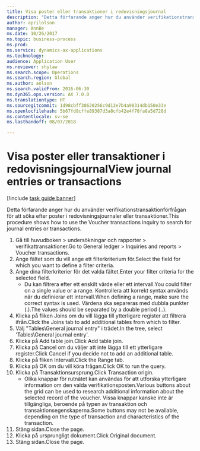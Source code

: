 ```yaml
--- 
title: Visa poster eller transaktioner i redovisningsjournal
description: "Detta förfarande anger hur du använder verifikationstransaktionförfrågan för att söka efter poster i redovisningsjournaler eller transaktioner."
author: aprilolson
manager: AnnBe
ms.date: 10/26/2017
ms.topic: business-process
ms.prod: 
ms.service: dynamics-ax-applications
ms.technology: 
audience: Application User
ms.reviewer: shylaw
ms.search.scope: Operations
ms.search.region: Global
ms.author: aolson
ms.search.validFrom: 2016-06-30
ms.dyn365.ops.version: AX 7.0.0
ms.translationtype: HT
ms.sourcegitcommit: 1d98cbff30620256c9d13e7b4a90314db150e33e
ms.openlocfilehash: 5b67fd8cffe89387d3a8cfb42e4f78fa8a5d728d
ms.contentlocale: sv-se
ms.lasthandoff: 08/07/2018

---
```

# <a name="view-journal-entries-or-transactions"></a><span data-ttu-id="4c6b2-103">Visa poster eller transaktioner i redovisningsjournal</span><span class="sxs-lookup"><span data-stu-id="4c6b2-103">View journal entries or transactions</span></span>

[!include [task guide banner](../../includes/task-guide-banner.md)]

<span data-ttu-id="4c6b2-104">Detta förfarande anger hur du använder verifikationstransaktionförfrågan för att söka efter poster i redovisningsjournaler eller transaktioner.</span><span class="sxs-lookup"><span data-stu-id="4c6b2-104">This procedure shows how to use the Voucher transactions inquiry to search for journal entries or transactions.</span></span>

1. <span data-ttu-id="4c6b2-105">Gå till huvudboken > undersökningar och rapporter > verifikattransaktioner.</span><span class="sxs-lookup"><span data-stu-id="4c6b2-105">Go to General ledger > Inquiries and reports > Voucher transactions.</span></span>
2. <span data-ttu-id="4c6b2-106">Ange fältet som du vill ange ett filterkriterium för.</span><span class="sxs-lookup"><span data-stu-id="4c6b2-106">Select the field for which you want to define a filter criteria.</span></span>
3. <span data-ttu-id="4c6b2-107">Ange dina filterkriterier för det valda fältet.</span><span class="sxs-lookup"><span data-stu-id="4c6b2-107">Enter your filter criteria for the selected field.</span></span>
    * <span data-ttu-id="4c6b2-108">Du kan filtrera efter ett enskilt värde eller ett intervall.</span><span class="sxs-lookup"><span data-stu-id="4c6b2-108">You could filter on a single value or a range.</span></span> <span data-ttu-id="4c6b2-109">Kontrollera att korrekt syntax används när du definierar ett intervall.</span><span class="sxs-lookup"><span data-stu-id="4c6b2-109">When defining a range, make sure the correct syntax is used.</span></span> <span data-ttu-id="4c6b2-110">Värdena ska separeras med dubbla punkter (.).</span><span class="sxs-lookup"><span data-stu-id="4c6b2-110">The values should be separated by a double period (..).</span></span>  
4. <span data-ttu-id="4c6b2-111">Klicka på fliken Joins om du vill lägga till ytterligare register att filtrera ifrån.</span><span class="sxs-lookup"><span data-stu-id="4c6b2-111">Click the Joins tab to add additional tables from which to filter.</span></span>
5. <span data-ttu-id="4c6b2-112">Välj "Tables\General journal entry" i trädet.</span><span class="sxs-lookup"><span data-stu-id="4c6b2-112">In the tree, select 'Tables\General journal entry'.</span></span>
6. <span data-ttu-id="4c6b2-113">Klicka på Add table join.</span><span class="sxs-lookup"><span data-stu-id="4c6b2-113">Click Add table join.</span></span>
7. <span data-ttu-id="4c6b2-114">Klicka på Cancel om du väljer att inte lägga till ett ytterligare register.</span><span class="sxs-lookup"><span data-stu-id="4c6b2-114">Click Cancel if you decide not to add an additional table.</span></span>
8. <span data-ttu-id="4c6b2-115">Klicka på fliken Intervall.</span><span class="sxs-lookup"><span data-stu-id="4c6b2-115">Click the Range tab.</span></span>
9. <span data-ttu-id="4c6b2-116">Klicka på OK om du vill köra frågan.</span><span class="sxs-lookup"><span data-stu-id="4c6b2-116">Click OK to run the query.</span></span>
10. <span data-ttu-id="4c6b2-117">Klicka på Transaktionsursprung.</span><span class="sxs-lookup"><span data-stu-id="4c6b2-117">Click Transaction origin.</span></span>
    * <span data-ttu-id="4c6b2-118">Olika knappar för rutnätet kan användas för att utforska ytterligare information om den valda verifikationsposten.</span><span class="sxs-lookup"><span data-stu-id="4c6b2-118">Various buttons about the grid can be used to research additional information about the selected record of the voucher.</span></span> <span data-ttu-id="4c6b2-119">Vissa knappar kanske inte är tillgängliga, beroende på typen av transaktion och transaktionsegenskaperna.</span><span class="sxs-lookup"><span data-stu-id="4c6b2-119">Some buttons may not be available, depending on the type of transaction and characteristics of the transaction.</span></span>  
11. <span data-ttu-id="4c6b2-120">Stäng sidan.</span><span class="sxs-lookup"><span data-stu-id="4c6b2-120">Close the page.</span></span>
12. <span data-ttu-id="4c6b2-121">Klicka på ursprungligt dokument.</span><span class="sxs-lookup"><span data-stu-id="4c6b2-121">Click Original document.</span></span>
13. <span data-ttu-id="4c6b2-122">Stäng sidan.</span><span class="sxs-lookup"><span data-stu-id="4c6b2-122">Close the page.</span></span>



